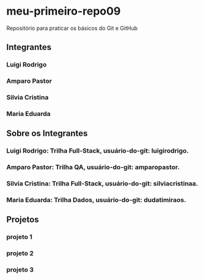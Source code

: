 # meu-primeiro-repo09
Repositório para praticar os básicos do Git e GitHub
## **Integrantes**
### Luigi Rodrigo 
### Amparo Pastor 
### Silvia Cristina
### Maria Eduarda

## **Sobre os Integrantes**
### Luigi Rodrigo: Trilha Full-Stack, usuário-do-git: luigirodrigo.
### Amparo Pastor: Trilha QA, usuário-do-git: amparopastor.
### Silvia Cristina: Trilha Full-Stack, usuário-do-git: silviacristinaa.
### Maria Eduarda: Trilha Dados, usuário-do-git: dudatimiraos.


## **Projetos**
### projeto 1
### projeto 2
### projeto 3